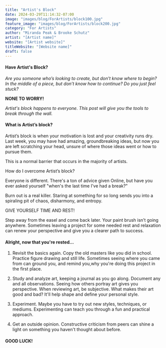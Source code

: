 ```yaml
---
title: "Artist's Block"
date: 2024-03-29T11:14:32-07:00
image: "images/blog/ForArtists/block100.jpg"
feature_image: "images/blog/ForArtists/block200.jpg"
category: "For Artists"
author: "Miranda Peak & Brooke Schutz"
artist: "[Artist name]"
website: "[Artist website]"
titleWebsite: "[Website name]"
draft: false
---
```

#### Have Artist's Block?

*Are you someone who’s looking to create, but don’t know where to begin? In the middle of a piece, but don’t know how to continue? Do you just feel stuck?*

**NONE TO WORRY!**

*Artist's block happens to everyone. This post will give you the tools to break through the wall.*

#### What is Artist’s block?

Artist’s block is when your motivation is lost and your creativity runs dry. Last week, you may have had amazing, groundbreaking ideas, but now you are left scratching your head, unsure of where those ideas went or how to pursue them.

This is a normal barrier that occurs in the majority of artists.

How do I overcome Artist’s block?

Everyone is different. There's a ton of advice given Online, but have you ever asked yourself "when's the last time I've had a break?"

Burn out is a real killer. Staring at something for so long sends you into a spiraling pit of chaos, disharmony, and entropy.

GIVE YOURSELF TIME AND REST!

Step away from the easel and come back later. Your paint brush isn’t going anywhere. Sometimes leaving a project for some needed rest and relaxation can renew your perspective and give you a clearer path to success.

#### Alright, now that you're rested...

1. Revisit the basics again. Copy the old masters like you did in school. Practice figure drawing and still life. Sometimes seeing where you came from can ground you, and remind you,why you're doing this project in the first place.

2. Study and analyze art, keeping a journal as you go along. Document any and all observations. Seeing how others portray art gives you perspective. When reviewing art, be subjective. What makes their art good and bad? It'll help shape and define your personal style.

3. Experiment. Maybe you have to try out new styles, techniques, or mediums. Experimenting can teach you through a fun and practical approach.

4. Get an outside opinion. Constructive criticism from peers can shine a light on something you haven't thought about before.

#### GOOD LUCK!
